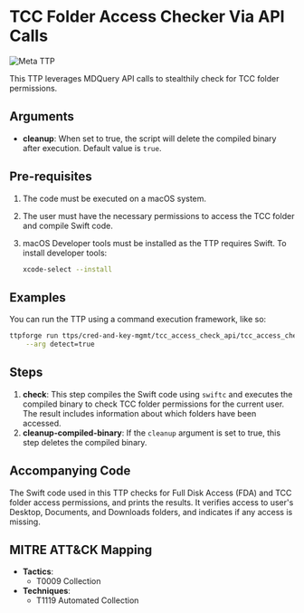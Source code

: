 # TCC Folder Access Checker Via API Calls

![Meta TTP](https://img.shields.io/badge/Meta_TTP-blue)

This TTP leverages MDQuery API calls to stealthily check for TCC folder
permissions.

## Arguments

- **cleanup**: When set to true, the script will delete the compiled binary
  after execution. Default value is `true`.

## Pre-requisites

1. The code must be executed on a macOS system.
1. The user must have the necessary permissions to access the TCC folder and
   compile Swift code.
1. macOS Developer tools must be installed as the TTP requires Swift. To install
   developer tools:

   ```bash
   xcode-select --install
   ```

## Examples

You can run the TTP using a command execution framework, like so:

```bash
ttpforge run ttps/cred-and-key-mgmt/tcc_access_check_api/tcc_access_check_api.yaml \
    --arg detect=true
```

## Steps

1. **check**: This step compiles the Swift code using `swiftc` and executes
   the compiled binary to check TCC folder permissions for the current user.
   The result includes information about which folders have been accessed.
1. **cleanup-compiled-binary**: If the `cleanup` argument is set to true, this
   step deletes the compiled binary.

## Accompanying Code

The Swift code used in this TTP checks for Full Disk Access (FDA) and TCC
folder access permissions, and prints the results. It verifies access to user's
Desktop, Documents, and Downloads folders, and indicates if any access is
missing.

## MITRE ATT&CK Mapping

- **Tactics**:
  - T0009 Collection
- **Techniques**:
  - T1119 Automated Collection
